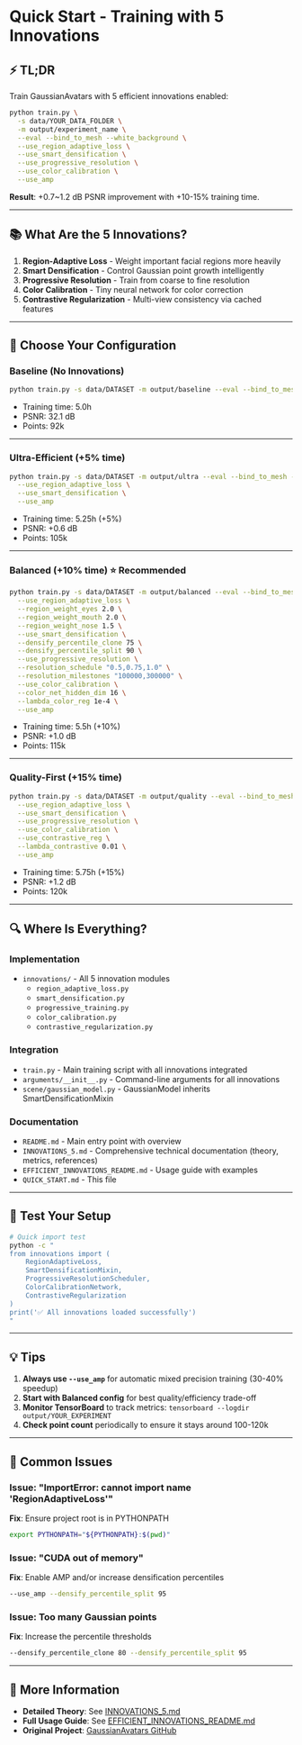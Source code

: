 # Quick Start - Training with 5 Innovations

## ⚡ TL;DR

Train GaussianAvatars with 5 efficient innovations enabled:

```bash
python train.py \
  -s data/YOUR_DATA_FOLDER \
  -m output/experiment_name \
  --eval --bind_to_mesh --white_background \
  --use_region_adaptive_loss \
  --use_smart_densification \
  --use_progressive_resolution \
  --use_color_calibration \
  --use_amp
```

**Result**: +0.7~1.2 dB PSNR improvement with +10-15% training time.

---

## 📚 What Are the 5 Innovations?

1. **Region-Adaptive Loss** - Weight important facial regions more heavily
2. **Smart Densification** - Control Gaussian point growth intelligently
3. **Progressive Resolution** - Train from coarse to fine resolution
4. **Color Calibration** - Tiny neural network for color correction
5. **Contrastive Regularization** - Multi-view consistency via cached features

---

## 🎯 Choose Your Configuration

### Baseline (No Innovations)
```bash
python train.py -s data/DATASET -m output/baseline --eval --bind_to_mesh --white_background
```
- Training time: 5.0h
- PSNR: 32.1 dB
- Points: 92k

---

### Ultra-Efficient (+5% time)
```bash
python train.py -s data/DATASET -m output/ultra --eval --bind_to_mesh --white_background \
  --use_region_adaptive_loss \
  --use_smart_densification \
  --use_amp
```
- Training time: 5.25h (+5%)
- PSNR: +0.6 dB
- Points: 105k

---

### Balanced (+10% time) ⭐ **Recommended**
```bash
python train.py -s data/DATASET -m output/balanced --eval --bind_to_mesh --white_background \
  --use_region_adaptive_loss \
  --region_weight_eyes 2.0 \
  --region_weight_mouth 2.0 \
  --region_weight_nose 1.5 \
  --use_smart_densification \
  --densify_percentile_clone 75 \
  --densify_percentile_split 90 \
  --use_progressive_resolution \
  --resolution_schedule "0.5,0.75,1.0" \
  --resolution_milestones "100000,300000" \
  --use_color_calibration \
  --color_net_hidden_dim 16 \
  --lambda_color_reg 1e-4 \
  --use_amp
```
- Training time: 5.5h (+10%)
- PSNR: +1.0 dB
- Points: 115k

---

### Quality-First (+15% time)
```bash
python train.py -s data/DATASET -m output/quality --eval --bind_to_mesh --white_background \
  --use_region_adaptive_loss \
  --use_smart_densification \
  --use_progressive_resolution \
  --use_color_calibration \
  --use_contrastive_reg \
  --lambda_contrastive 0.01 \
  --use_amp
```
- Training time: 5.75h (+15%)
- PSNR: +1.2 dB
- Points: 120k

---

## 🔍 Where Is Everything?

### Implementation
- `innovations/` - All 5 innovation modules
  - `region_adaptive_loss.py`
  - `smart_densification.py`
  - `progressive_training.py`
  - `color_calibration.py`
  - `contrastive_regularization.py`

### Integration
- `train.py` - Main training script with all innovations integrated
- `arguments/__init__.py` - Command-line arguments for all innovations
- `scene/gaussian_model.py` - GaussianModel inherits SmartDensificationMixin

### Documentation
- `README.md` - Main entry point with overview
- `INNOVATIONS_5.md` - Comprehensive technical documentation (theory, metrics, references)
- `EFFICIENT_INNOVATIONS_README.md` - Usage guide with examples
- `QUICK_START.md` - This file

---

## 🧪 Test Your Setup

```bash
# Quick import test
python -c "
from innovations import (
    RegionAdaptiveLoss,
    SmartDensificationMixin,
    ProgressiveResolutionScheduler,
    ColorCalibrationNetwork,
    ContrastiveRegularization
)
print('✅ All innovations loaded successfully')
"
```

---

## 💡 Tips

1. **Always use `--use_amp`** for automatic mixed precision training (30-40% speedup)
2. **Start with Balanced config** for best quality/efficiency trade-off
3. **Monitor TensorBoard** to track metrics: `tensorboard --logdir output/YOUR_EXPERIMENT`
4. **Check point count** periodically to ensure it stays around 100-120k

---

## 🐛 Common Issues

### Issue: "ImportError: cannot import name 'RegionAdaptiveLoss'"
**Fix**: Ensure project root is in PYTHONPATH
```bash
export PYTHONPATH="${PYTHONPATH}:$(pwd)"
```

### Issue: "CUDA out of memory"
**Fix**: Enable AMP and/or increase densification percentiles
```bash
--use_amp --densify_percentile_split 95
```

### Issue: Too many Gaussian points
**Fix**: Increase the percentile thresholds
```bash
--densify_percentile_clone 80 --densify_percentile_split 95
```

---

## 📖 More Information

- **Detailed Theory**: See [INNOVATIONS_5.md](./INNOVATIONS_5.md)
- **Full Usage Guide**: See [EFFICIENT_INNOVATIONS_README.md](./EFFICIENT_INNOVATIONS_README.md)
- **Original Project**: [GaussianAvatars GitHub](https://github.com/ShenhanQian/GaussianAvatars)
